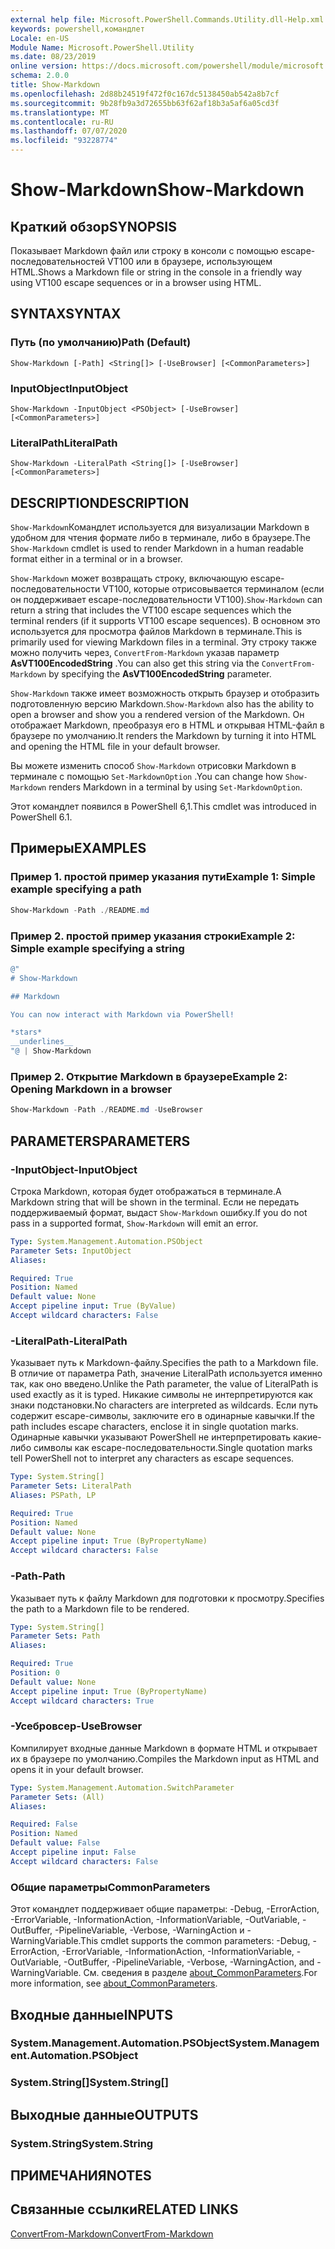 ```yaml
---
external help file: Microsoft.PowerShell.Commands.Utility.dll-Help.xml
keywords: powershell,командлет
Locale: en-US
Module Name: Microsoft.PowerShell.Utility
ms.date: 08/23/2019
online version: https://docs.microsoft.com/powershell/module/microsoft.powershell.utility/show-markdown?view=powershell-6&WT.mc_id=ps-gethelp
schema: 2.0.0
title: Show-Markdown
ms.openlocfilehash: 2d88b24519f472f0c167dc5138450ab542a8b7cf
ms.sourcegitcommit: 9b28fb9a3d72655bb63f62af18b3a5af6a05cd3f
ms.translationtype: MT
ms.contentlocale: ru-RU
ms.lasthandoff: 07/07/2020
ms.locfileid: "93228774"
---
```

# <span data-ttu-id="b4dd7-103">Show-Markdown</span><span class="sxs-lookup"><span data-stu-id="b4dd7-103">Show-Markdown</span></span>

## <span data-ttu-id="b4dd7-104">Краткий обзор</span><span class="sxs-lookup"><span data-stu-id="b4dd7-104">SYNOPSIS</span></span>
<span data-ttu-id="b4dd7-105">Показывает Markdown файл или строку в консоли с помощью escape-последовательностей VT100 или в браузере, использующем HTML.</span><span class="sxs-lookup"><span data-stu-id="b4dd7-105">Shows a Markdown file or string in the console in a friendly way using VT100 escape sequences or in a browser using HTML.</span></span>

## <span data-ttu-id="b4dd7-106">SYNTAX</span><span class="sxs-lookup"><span data-stu-id="b4dd7-106">SYNTAX</span></span>

### <span data-ttu-id="b4dd7-107">Путь (по умолчанию)</span><span class="sxs-lookup"><span data-stu-id="b4dd7-107">Path (Default)</span></span>

```
Show-Markdown [-Path] <String[]> [-UseBrowser] [<CommonParameters>]
```

### <span data-ttu-id="b4dd7-108">InputObject</span><span class="sxs-lookup"><span data-stu-id="b4dd7-108">InputObject</span></span>

```
Show-Markdown -InputObject <PSObject> [-UseBrowser] [<CommonParameters>]
```

### <span data-ttu-id="b4dd7-109">LiteralPath</span><span class="sxs-lookup"><span data-stu-id="b4dd7-109">LiteralPath</span></span>

```
Show-Markdown -LiteralPath <String[]> [-UseBrowser] [<CommonParameters>]
```

## <span data-ttu-id="b4dd7-110">DESCRIPTION</span><span class="sxs-lookup"><span data-stu-id="b4dd7-110">DESCRIPTION</span></span>

<span data-ttu-id="b4dd7-111">`Show-Markdown`Командлет используется для визуализации Markdown в удобном для чтения формате либо в терминале, либо в браузере.</span><span class="sxs-lookup"><span data-stu-id="b4dd7-111">The `Show-Markdown` cmdlet is used to render Markdown in a human readable format either in a terminal or in a browser.</span></span>

<span data-ttu-id="b4dd7-112">`Show-Markdown` может возвращать строку, включающую escape-последовательности VT100, которые отрисовывается терминалом (если он поддерживает escape-последовательности VT100).</span><span class="sxs-lookup"><span data-stu-id="b4dd7-112">`Show-Markdown` can return a string that includes the VT100 escape sequences which the terminal renders (if it supports VT100 escape sequences).</span></span> <span data-ttu-id="b4dd7-113">В основном это используется для просмотра файлов Markdown в терминале.</span><span class="sxs-lookup"><span data-stu-id="b4dd7-113">This is primarily used for viewing Markdown files in a terminal.</span></span> <span data-ttu-id="b4dd7-114">Эту строку также можно получить через, `ConvertFrom-Markdown` указав параметр **AsVT100EncodedString** .</span><span class="sxs-lookup"><span data-stu-id="b4dd7-114">You can also get this string via the `ConvertFrom-Markdown` by specifying the **AsVT100EncodedString** parameter.</span></span>

<span data-ttu-id="b4dd7-115">`Show-Markdown` также имеет возможность открыть браузер и отобразить подготовленную версию Markdown.</span><span class="sxs-lookup"><span data-stu-id="b4dd7-115">`Show-Markdown` also has the ability to open a browser and show you a rendered version of the Markdown.</span></span> <span data-ttu-id="b4dd7-116">Он отображает Markdown, преобразуя его в HTML и открывая HTML-файл в браузере по умолчанию.</span><span class="sxs-lookup"><span data-stu-id="b4dd7-116">It renders the Markdown by turning it into HTML and opening the HTML file in your default browser.</span></span>

<span data-ttu-id="b4dd7-117">Вы можете изменить способ `Show-Markdown` отрисовки Markdown в терминале с помощью `Set-MarkdownOption` .</span><span class="sxs-lookup"><span data-stu-id="b4dd7-117">You can change how `Show-Markdown` renders Markdown in a terminal by using `Set-MarkdownOption`.</span></span>

<span data-ttu-id="b4dd7-118">Этот командлет появился в PowerShell 6,1.</span><span class="sxs-lookup"><span data-stu-id="b4dd7-118">This cmdlet was introduced in PowerShell 6.1.</span></span>

## <span data-ttu-id="b4dd7-119">Примеры</span><span class="sxs-lookup"><span data-stu-id="b4dd7-119">EXAMPLES</span></span>

### <span data-ttu-id="b4dd7-120">Пример 1. простой пример указания пути</span><span class="sxs-lookup"><span data-stu-id="b4dd7-120">Example 1: Simple example specifying a path</span></span>

```powershell
Show-Markdown -Path ./README.md
```

### <span data-ttu-id="b4dd7-121">Пример 2. простой пример указания строки</span><span class="sxs-lookup"><span data-stu-id="b4dd7-121">Example 2: Simple example specifying a string</span></span>

```powershell
@"
# Show-Markdown

## Markdown

You can now interact with Markdown via PowerShell!

*stars*
__underlines__
"@ | Show-Markdown
```

### <span data-ttu-id="b4dd7-122">Пример 2. Открытие Markdown в браузере</span><span class="sxs-lookup"><span data-stu-id="b4dd7-122">Example 2: Opening Markdown in a browser</span></span>

```powershell
Show-Markdown -Path ./README.md -UseBrowser
```

## <span data-ttu-id="b4dd7-123">PARAMETERS</span><span class="sxs-lookup"><span data-stu-id="b4dd7-123">PARAMETERS</span></span>

### <span data-ttu-id="b4dd7-124">-InputObject</span><span class="sxs-lookup"><span data-stu-id="b4dd7-124">-InputObject</span></span>

<span data-ttu-id="b4dd7-125">Строка Markdown, которая будет отображаться в терминале.</span><span class="sxs-lookup"><span data-stu-id="b4dd7-125">A Markdown string that will be shown in the terminal.</span></span> <span data-ttu-id="b4dd7-126">Если не передать поддерживаемый формат, выдаст `Show-Markdown` ошибку.</span><span class="sxs-lookup"><span data-stu-id="b4dd7-126">If you do not pass in a supported format, `Show-Markdown` will emit an error.</span></span>

```yaml
Type: System.Management.Automation.PSObject
Parameter Sets: InputObject
Aliases:

Required: True
Position: Named
Default value: None
Accept pipeline input: True (ByValue)
Accept wildcard characters: False
```

### <span data-ttu-id="b4dd7-127">-LiteralPath</span><span class="sxs-lookup"><span data-stu-id="b4dd7-127">-LiteralPath</span></span>

<span data-ttu-id="b4dd7-128">Указывает путь к Markdown-файлу.</span><span class="sxs-lookup"><span data-stu-id="b4dd7-128">Specifies the path to a Markdown file.</span></span> <span data-ttu-id="b4dd7-129">В отличие от параметра Path, значение LiteralPath используется именно так, как оно введено.</span><span class="sxs-lookup"><span data-stu-id="b4dd7-129">Unlike the Path parameter, the value of LiteralPath is used exactly as it is typed.</span></span> <span data-ttu-id="b4dd7-130">Никакие символы не интерпретируются как знаки подстановки.</span><span class="sxs-lookup"><span data-stu-id="b4dd7-130">No characters are interpreted as wildcards.</span></span> <span data-ttu-id="b4dd7-131">Если путь содержит escape-символы, заключите его в одинарные кавычки.</span><span class="sxs-lookup"><span data-stu-id="b4dd7-131">If the path includes escape characters, enclose it in single quotation marks.</span></span> <span data-ttu-id="b4dd7-132">Одинарные кавычки указывают PowerShell не интерпретировать какие-либо символы как escape-последовательности.</span><span class="sxs-lookup"><span data-stu-id="b4dd7-132">Single quotation marks tell PowerShell not to interpret any characters as escape sequences.</span></span>

```yaml
Type: System.String[]
Parameter Sets: LiteralPath
Aliases: PSPath, LP

Required: True
Position: Named
Default value: None
Accept pipeline input: True (ByPropertyName)
Accept wildcard characters: False
```

### <span data-ttu-id="b4dd7-133">-Path</span><span class="sxs-lookup"><span data-stu-id="b4dd7-133">-Path</span></span>

<span data-ttu-id="b4dd7-134">Указывает путь к файлу Markdown для подготовки к просмотру.</span><span class="sxs-lookup"><span data-stu-id="b4dd7-134">Specifies the path to a Markdown file to be rendered.</span></span>

```yaml
Type: System.String[]
Parameter Sets: Path
Aliases:

Required: True
Position: 0
Default value: None
Accept pipeline input: True (ByPropertyName)
Accept wildcard characters: True
```

### <span data-ttu-id="b4dd7-135">-Усебровсер</span><span class="sxs-lookup"><span data-stu-id="b4dd7-135">-UseBrowser</span></span>

<span data-ttu-id="b4dd7-136">Компилирует входные данные Markdown в формате HTML и открывает их в браузере по умолчанию.</span><span class="sxs-lookup"><span data-stu-id="b4dd7-136">Compiles the Markdown input as HTML and opens it in your default browser.</span></span>

```yaml
Type: System.Management.Automation.SwitchParameter
Parameter Sets: (All)
Aliases:

Required: False
Position: Named
Default value: False
Accept pipeline input: False
Accept wildcard characters: False
```

### <span data-ttu-id="b4dd7-137">Общие параметры</span><span class="sxs-lookup"><span data-stu-id="b4dd7-137">CommonParameters</span></span>

<span data-ttu-id="b4dd7-138">Этот командлет поддерживает общие параметры: -Debug, -ErrorAction, -ErrorVariable, -InformationAction, -InformationVariable, -OutVariable, -OutBuffer, -PipelineVariable, -Verbose, -WarningAction и -WarningVariable.</span><span class="sxs-lookup"><span data-stu-id="b4dd7-138">This cmdlet supports the common parameters: -Debug, -ErrorAction, -ErrorVariable, -InformationAction, -InformationVariable, -OutVariable, -OutBuffer, -PipelineVariable, -Verbose, -WarningAction, and -WarningVariable.</span></span> <span data-ttu-id="b4dd7-139">См. сведения в разделе [about_CommonParameters](https://go.microsoft.com/fwlink/?LinkID=113216).</span><span class="sxs-lookup"><span data-stu-id="b4dd7-139">For more information, see [about_CommonParameters](https://go.microsoft.com/fwlink/?LinkID=113216).</span></span>

## <span data-ttu-id="b4dd7-140">Входные данные</span><span class="sxs-lookup"><span data-stu-id="b4dd7-140">INPUTS</span></span>

### <span data-ttu-id="b4dd7-141">System.Management.Automation.PSObject</span><span class="sxs-lookup"><span data-stu-id="b4dd7-141">System.Management.Automation.PSObject</span></span>

### <span data-ttu-id="b4dd7-142">System.String[]</span><span class="sxs-lookup"><span data-stu-id="b4dd7-142">System.String[]</span></span>

## <span data-ttu-id="b4dd7-143">Выходные данные</span><span class="sxs-lookup"><span data-stu-id="b4dd7-143">OUTPUTS</span></span>

### <span data-ttu-id="b4dd7-144">System.String</span><span class="sxs-lookup"><span data-stu-id="b4dd7-144">System.String</span></span>

## <span data-ttu-id="b4dd7-145">ПРИМЕЧАНИЯ</span><span class="sxs-lookup"><span data-stu-id="b4dd7-145">NOTES</span></span>

## <span data-ttu-id="b4dd7-146">Связанные ссылки</span><span class="sxs-lookup"><span data-stu-id="b4dd7-146">RELATED LINKS</span></span>

[<span data-ttu-id="b4dd7-147">ConvertFrom-Markdown</span><span class="sxs-lookup"><span data-stu-id="b4dd7-147">ConvertFrom-Markdown</span></span>](ConvertFrom-Markdown.md)

